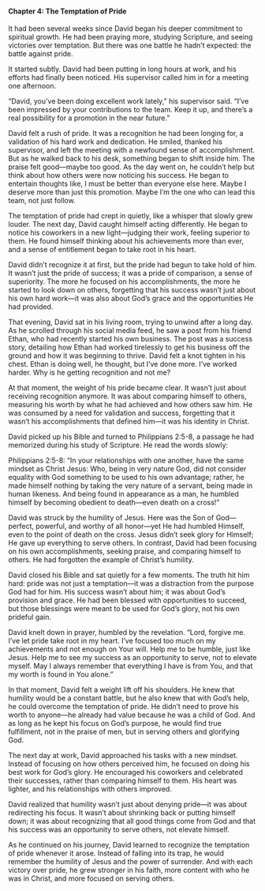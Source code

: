 

#### Chapter 4: The Temptation of Pride

It had been several weeks since David began his deeper commitment to spiritual growth. He had been praying more, studying Scripture, and seeing victories over temptation. But there was one battle he hadn’t expected: the battle against pride.

It started subtly. David had been putting in long hours at work, and his efforts had finally been noticed. His supervisor called him in for a meeting one afternoon.

“David, you’ve been doing excellent work lately,” his supervisor said. “I’ve been impressed by your contributions to the team. Keep it up, and there’s a real possibility for a promotion in the near future.”

David felt a rush of pride. It was a recognition he had been longing for, a validation of his hard work and dedication. He smiled, thanked his supervisor, and left the meeting with a newfound sense of accomplishment. But as he walked back to his desk, something began to shift inside him. The praise felt good—maybe too good. As the day went on, he couldn’t help but think about how others were now noticing his success. He began to entertain thoughts like, I must be better than everyone else here. Maybe I deserve more than just this promotion. Maybe I’m the one who can lead this team, not just follow.

The temptation of pride had crept in quietly, like a whisper that slowly grew louder. The next day, David caught himself acting differently. He began to notice his coworkers in a new light—judging their work, feeling superior to them. He found himself thinking about his achievements more than ever, and a sense of entitlement began to take root in his heart.

David didn’t recognize it at first, but the pride had begun to take hold of him. It wasn’t just the pride of success; it was a pride of comparison, a sense of superiority. The more he focused on his accomplishments, the more he started to look down on others, forgetting that his success wasn’t just about his own hard work—it was also about God’s grace and the opportunities He had provided.

That evening, David sat in his living room, trying to unwind after a long day. As he scrolled through his social media feed, he saw a post from his friend Ethan, who had recently started his own business. The post was a success story, detailing how Ethan had worked tirelessly to get his business off the ground and how it was beginning to thrive. David felt a knot tighten in his chest. Ethan is doing well, he thought, but I’ve done more. I’ve worked harder. Why is he getting recognition and not me?

At that moment, the weight of his pride became clear. It wasn’t just about receiving recognition anymore. It was about comparing himself to others, measuring his worth by what he had achieved and how others saw him. He was consumed by a need for validation and success, forgetting that it wasn’t his accomplishments that defined him—it was his identity in Christ.

David picked up his Bible and turned to Philippians 2:5-8, a passage he had memorized during his study of Scripture. He read the words slowly:

Philippians 2:5-8:
“In your relationships with one another, have the same mindset as Christ Jesus: Who, being in very nature God, did not consider equality with God something to be used to his own advantage; rather, he made himself nothing by taking the very nature of a servant, being made in human likeness. And being found in appearance as a man, he humbled himself by becoming obedient to death—even death on a cross!”

David was struck by the humility of Jesus. Here was the Son of God—perfect, powerful, and worthy of all honor—yet He had humbled Himself, even to the point of death on the cross. Jesus didn’t seek glory for Himself; He gave up everything to serve others. In contrast, David had been focusing on his own accomplishments, seeking praise, and comparing himself to others. He had forgotten the example of Christ’s humility.

David closed his Bible and sat quietly for a few moments. The truth hit him hard: pride was not just a temptation—it was a distraction from the purpose God had for him. His success wasn’t about him; it was about God’s provision and grace. He had been blessed with opportunities to succeed, but those blessings were meant to be used for God’s glory, not his own prideful gain.

David knelt down in prayer, humbled by the revelation. “Lord, forgive me. I’ve let pride take root in my heart. I’ve focused too much on my achievements and not enough on Your will. Help me to be humble, just like Jesus. Help me to see my success as an opportunity to serve, not to elevate myself. May I always remember that everything I have is from You, and that my worth is found in You alone.”

In that moment, David felt a weight lift off his shoulders. He knew that humility would be a constant battle, but he also knew that with God’s help, he could overcome the temptation of pride. He didn’t need to prove his worth to anyone—he already had value because he was a child of God. And as long as he kept his focus on God’s purpose, he would find true fulfillment, not in the praise of men, but in serving others and glorifying God.

The next day at work, David approached his tasks with a new mindset. Instead of focusing on how others perceived him, he focused on doing his best work for God’s glory. He encouraged his coworkers and celebrated their successes, rather than comparing himself to them. His heart was lighter, and his relationships with others improved.

David realized that humility wasn’t just about denying pride—it was about redirecting his focus. It wasn’t about shrinking back or putting himself down; it was about recognizing that all good things come from God and that his success was an opportunity to serve others, not elevate himself.

As he continued on his journey, David learned to recognize the temptation of pride whenever it arose. Instead of falling into its trap, he would remember the humility of Jesus and the power of surrender. And with each victory over pride, he grew stronger in his faith, more content with who he was in Christ, and more focused on serving others.

